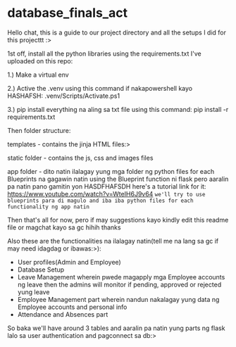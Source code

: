 # database_finals_act

Hello chat, this is a guide to our project directory and all the setups I did for this projecttt :>

1st off, install all the python libraries using the requirements.txt I've uploaded on this repo:

1.) Make a virtual env

2.) Active the .venv using this command if nakapowershell kayo HASHAFSH: .venv/Scripts/Activate.ps1 

3.) pip install everything na aling sa txt file using this command: pip install -r requirements.txt


Then folder structure:

templates - contains the jinja HTML files:>

static folder - contains the js, css and images files

app folder - dito natin ilalagay yung mga folder ng python files for each Blueprints na gagawin natin using the Blueprint function ni flask pero aaralin pa natin pano gamitin yon HASDFHAFSDH here's a tutorial link for it: https://www.youtube.com/watch?v=WteIH6J9v64 `we'll try to use blueprints para di magulo and iba iba python files for each functionality ng app natin`

Then that's all for now, pero if may suggestions kayo kindly edit this readme file or magchat kayo sa gc hihih thanks


Also these are the functionalities na ilalagay natin(tell me na lang sa gc if may need idagdag or ibawas:>):

- User profiles(Admin and Employee)
- Database Setup
- Leave Management wherein pwede magapply mga Employee accounts ng leave then the admins will monitor if pending, approved or rejected yung leave
- Employee Management part wherein nandun nakalagay yung data ng Employee accounts and personal info
- Attendance and Absences part

So baka we'll have around 3 tables and aaralin pa natin yung parts ng flask lalo sa user authentication and pagconnect sa db:>
